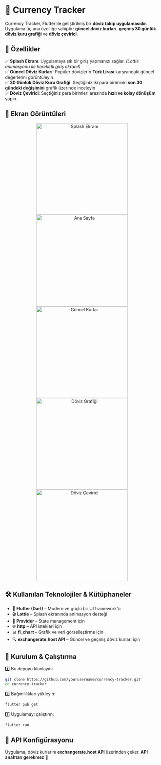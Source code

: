 # 🚀 Currency Tracker

Currency Tracker, Flutter ile geliştirilmiş bir **döviz takip uygulamasıdır**. Uygulama üç ana özelliğe sahiptir: **güncel döviz kurları**, **geçmiş 30 günlük döviz kuru grafiği** ve **döviz çevirici**.

## 🌟 Özellikler

✅ **Splash Ekranı**: Uygulamaya şık bir giriş yapmanızı sağlar. _(Lottie animasyonu ile hareketli giriş ekranı!)_  
✅ **Güncel Döviz Kurları**: Popüler dövizlerin **Türk Lirası** karşısındaki güncel değerlerini görüntüleyin.  
✅ **30 Günlük Döviz Kuru Grafiği**: Seçtiğiniz iki para biriminin **son 30 gündeki değişimini** grafik üzerinde inceleyin.  
✅ **Döviz Çevirici**: Seçtiğiniz para birimleri arasında **hızlı ve kolay dönüşüm** yapın.  

## 📸 Ekran Görüntüleri

<p align="center">
  <img src="./screenshots/splash.png" alt="Splash Ekranı" width="300">
  <img src="./screenshots/home.png" alt="Ana Sayfa" width="300">
  <img src="./screenshots/rates.png" alt="Güncel Kurlar" width="300">
  <img src="./screenshots/chart.png" alt="Döviz Grafiği" width="300">
  <img src="./screenshots/converter.png" alt="Döviz Çevirici" width="300">
</p>

## 🛠 Kullanılan Teknolojiler & Kütüphaneler

- 🎯 **Flutter (Dart)** – Modern ve güçlü bir UI framework'ü
- 🎬 **Lottie** – Splash ekranında animasyon desteği
- 🔄 **Provider** – State management için
- 🌐 **http** – API istekleri için
- 📊 **fl_chart** – Grafik ve veri görselleştirme için
- 🔍 **exchangerate.host API** – Güncel ve geçmiş döviz kurları için

## 🚀 Kurulum & Çalıştırma

1️⃣ Bu depoyu klonlayın:  
   ```bash
   git clone https://github.com/yourusername/currency-tracker.git
   cd currency-tracker
   ```
2️⃣ Bağımlılıkları yükleyin:  
   ```bash
   flutter pub get
   ```
3️⃣ Uygulamayı çalıştırın:  
   ```bash
   flutter run
   ```

## 🔧 API Konfigürasyonu

Uygulama, döviz kurlarını **exchangerate.host API** üzerinden çeker. **API anahtarı gerekmez** 🚀


